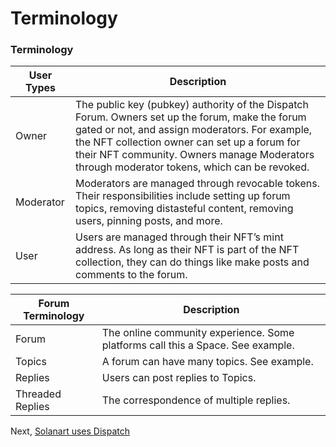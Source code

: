 # Terminology

### Terminology

| User Types | Description |
| --- | --- |
| Owner | The public key (pubkey) authority of the Dispatch Forum. Owners set up the forum, make the forum gated or not, and assign moderators. For example, the NFT collection owner can set up a forum for their NFT community. Owners manage Moderators through moderator tokens, which can be revoked. |
| Moderator | Moderators are managed through revocable tokens. Their responsibilities include setting up forum topics, removing distasteful content, removing users, pinning posts, and more. |
| User | Users are managed through their NFT’s mint address. As long as their NFT is part of the NFT collection, they can do things like make posts and comments to the forum. |

| Forum Terminology | Description |
| --- | --- |
| Forum | The online community experience. Some platforms call this a Space. See example. |
| Topics | A forum can have many topics. See example. |
| Replies | Users can post replies to Topics.  |
| Threaded Replies | The correspondence of multiple replies. |

Next, [Solanart uses Dispatch](Solanart%20Uses%20Dispatch)